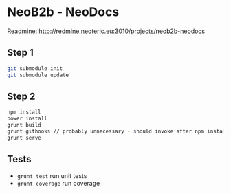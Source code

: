 NeoB2b - NeoDocs
================
Readmine: http://redmine.neoteric.eu:3010/projects/neob2b-neodocs


Step 1
---
```bash
git submodule init
git submodule update
```

Step 2
---
```bash
npm install
bower install
grunt build
grunt githooks // probably unnecessary - should invoke after npm install
grunt serve
```


Tests
---
- `grunt test` run unit tests
- `grunt coverage` run coverage
